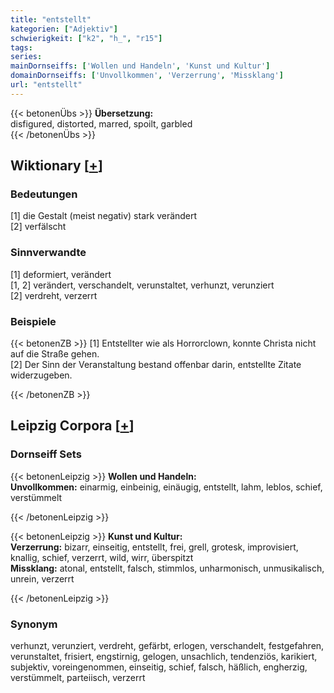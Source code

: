 ```yaml
---
title: "entstellt"
kategorien: ["Adjektiv"]
schwierigkeit: ["k2", "h_", "r15"]
tags:
series:
mainDornseiffs: ['Wollen und Handeln', 'Kunst und Kultur']
domainDornseiffs: ['Unvollkommen', 'Verzerrung', 'Missklang']
url: "entstellt"
---
```


{{< betonenÜbs >}}
**Übersetzung:**  
disfigured, distorted, marred, spoilt, garbled  
{{< /betonenÜbs >}}

## Wiktionary [[+](https://de.wiktionary.org/wiki/entstellt)]

### Bedeutungen
[1] die Gestalt (meist negativ) stark verändert  
[2] verfälscht  

### Sinnverwandte
[1] deformiert, verändert  
[1, 2] verändert, verschandelt, verunstaltet, verhunzt, verunziert  
[2] verdreht, verzerrt  

### Beispiele
{{< betonenZB >}}
[1] Entstellter wie als Horrorclown, konnte Christa nicht auf die Straße gehen.  
[2] Der Sinn der Veranstaltung bestand offenbar darin, entstellte Zitate widerzugeben.  

{{< /betonenZB >}}

## Leipzig Corpora [[+](https://corpora.uni-leipzig.de/en/res?word=entstellt&corpusId=deu_newscrawl-public_2018)]

### Dornseiff Sets
{{< betonenLeipzig >}}
**Wollen und Handeln:**  
**Unvollkommen:** einarmig, einbeinig, einäugig, entstellt, lahm, leblos, schief, verstümmelt  

{{< /betonenLeipzig >}}


{{< betonenLeipzig >}}
**Kunst und Kultur:**  
**Verzerrung:** bizarr, einseitig, entstellt, frei, grell, grotesk, improvisiert, knallig, schief, verzerrt, wild, wirr, überspitzt  
**Missklang:** atonal, entstellt, falsch, stimmlos, unharmonisch, unmusikalisch, unrein, verzerrt  

{{< /betonenLeipzig >}}

### Synonym
verhunzt, verunziert, verdreht, gefärbt, erlogen, verschandelt, festgefahren, verunstaltet, frisiert, engstirnig, gelogen, unsachlich, tendenziös, karikiert, subjektiv, voreingenommen, einseitig, schief, falsch, häßlich, engherzig, verstümmelt, parteiisch, verzerrt

